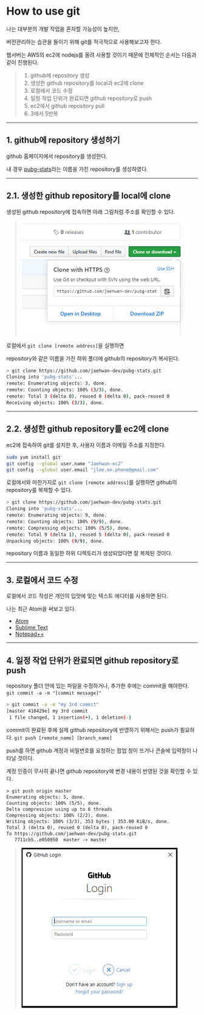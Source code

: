 # How to use git

나는 대부분의 개발 작업을 혼자할 가능성이 높지만,

버전관리하는 습관을 들이기 위해 git를 적극적으로 사용해보고자 한다.

웹서버는 AWS의 ec2에 nodejs를 올려 사용할 것이기 때문에 전체적인 순서는 다음과 같이 진행된다.

> 1. github에 repository 생성
> 2. 생성한 github repository를 local과 ec2에 clone
> 3. 로컬에서 코드 수정
> 4. 일정 작업 단위가 완료되면 github repository로 push
> 5. ec2에서 github repository pull
> 6. 3에서 5반복

---

## 1. github에 repository 생성하기

github 홈페이지에서 repository를 생성한다.

내 경우 [pubg-stats](https://github.com/jaehwan-dev/pubg-stats)라는 이름을 가진 repository를 생성하였다.

---

## 2.1. 생성한 github repository를 local에 clone

생성된 github repository에 접속하면 아래 그림처럼 주소를 확인할 수 있다.

> ![img01](https://github.com/jaehwan-dev/webapp-dev/blob/master/img/img01-github%20url.PNG)

로컬에서 `git clone [remote address]`을 실행하면

repository와 같은 이름을 가진 하위 폴더에 github의 repository가 복사된다.

```bash
> git clone https://github.com/jaehwan-dev/pubg-stats.git
Cloning into 'pubg-stats'...
remote: Enumerating objects: 3, done.
remote: Counting objects: 100% (3/3), done.
remote: Total 3 (delta 0), reused 0 (delta 0), pack-reused 0
Receiving objects: 100% (3/3), done.
```
---

## 2.2. 생성한 github repository를 ec2에 clone

ec2에 접속하여 git를 설치한 후, 사용자 이름과 이메일 주소를 지정한다.

```bash
sudo yum install git
git config --global user.name "Jaehwan-ec2"
git config --global user.email "jlee.on.phone@gmail.com"
```

로컬에서와 마찬가지로 `git clone [remote address]`를 실행하면 github의 repository를 복제할 수 있다.

```bash
> git clone https://github.com/jaehwan-dev/pubg-stats.git
Cloning into 'pubg-stats'...
remote: Enumerating objects: 9, done.
remote: Counting objects: 100% (9/9), done.
remote: Compressing objects: 100% (5/5), done.
remote: Total 9 (delta 1), reused 5 (delta 0), pack-reused 0
Unpacking objects: 100% (9/9), done.
```

repository 이름과 동일한 하위 디렉토리가 생성되었다면 잘 복제된 것이다.

---

## 3. 로컬에서 코드 수정

로컬에서 코드 작성은 개인의 입맛에 맞는 텍스트 에디터를 사용하면 된다.

나는 최근 Atom을 써보고 있다.

- [Atom](https://www.youtube.com/watch?v=nTLFChLKw8U)
- [Sublime Text](https://www.sublimetext.com/)
- [Notepad++](https://notepad-plus-plus.org/downloads/)

---

## 4. 일정 작업 단위가 완료되면 github repository로 push
repository 폴더 안에 있는 파일을 수정하거나, 추가한 후에는 commit을 해야한다. `git commit -a -m "[commit message]"`

```bash
> git commit -a -m "my 3rd commit"
[master 410429e] my 3rd commit
 1 file changed, 1 insertion(+), 1 deletion(-)
```

commit이 완료된 후에 실제 github repository에 반영하기 위해서는 push가 필요하다. `git push [remote_name] [branch_name]`

push를 하면 github 계정과 비밀번호를 요청하는 팝업 창이 뜨거나 콘솔에 입력창이 나타날 것이다.

계정 인증이 무사히 끝나면 github repository에 변경 내용이 반영된 것을 확인할 수 있다.

```
> git push origin master
Enumerating objects: 5, done.
Counting objects: 100% (5/5), done.
Delta compression using up to 6 threads
Compressing objects: 100% (2/2), done.
Writing objects: 100% (3/3), 353 bytes | 353.00 KiB/s, done.
Total 3 (delta 0), reused 0 (delta 0), pack-reused 0
To https://github.com/jaehwan-dev/pubg-stats.git
   7711cb5..e050950  master -> master
```
> ![img02](https://github.com/jaehwan-dev/webapp-dev/blob/master/img/img02-github%20push.PNG)
